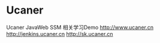 # Ucaner
Ucaner  JavaWeb SSM 相关学习Demo http://www.ucaner.cn     http://jenkins.ucaner.cn http://sk.ucaner.cn 
